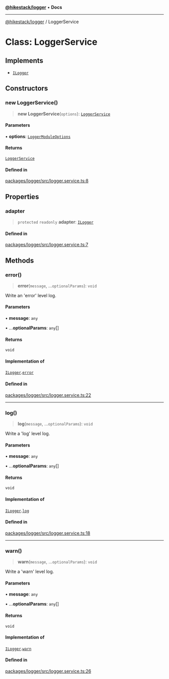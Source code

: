 [**@hikestack/logger**](/official/reference/logger/index.md) • **Docs**

***

[@hikestack/logger](/official/reference/logger/globals.md) / LoggerService

# Class: LoggerService

## Implements

- [`ILogger`](/official/reference/logger/interfaces/ILogger.md)

## Constructors

### new LoggerService()

> **new LoggerService**(`options`): [`LoggerService`](/official/reference/logger/classes/LoggerService.md)

#### Parameters

• **options**: [`LoggerModuleOptions`](/official/reference/logger/interfaces/LoggerModuleOptions.md)

#### Returns

[`LoggerService`](/official/reference/logger/classes/LoggerService.md)

#### Defined in

[packages/logger/src/logger.service.ts:8](https://github.com/hikestack/hike/blob/1ebdd11ee7a70660fc764f71da265cc7eb170554/packages/logger/src/logger.service.ts#L8)

## Properties

### adapter

> `protected` `readonly` **adapter**: [`ILogger`](/official/reference/logger/interfaces/ILogger.md)

#### Defined in

[packages/logger/src/logger.service.ts:7](https://github.com/hikestack/hike/blob/1ebdd11ee7a70660fc764f71da265cc7eb170554/packages/logger/src/logger.service.ts#L7)

## Methods

### error()

> **error**(`message`, ...`optionalParams`): `void`

Write an 'error' level log.

#### Parameters

• **message**: `any`

• ...**optionalParams**: `any`[]

#### Returns

`void`

#### Implementation of

[`ILogger`](/official/reference/logger/interfaces/ILogger.md).[`error`](/official/reference/logger/interfaces/ILogger.md#error)

#### Defined in

[packages/logger/src/logger.service.ts:22](https://github.com/hikestack/hike/blob/1ebdd11ee7a70660fc764f71da265cc7eb170554/packages/logger/src/logger.service.ts#L22)

***

### log()

> **log**(`message`, ...`optionalParams`): `void`

Write a 'log' level log.

#### Parameters

• **message**: `any`

• ...**optionalParams**: `any`[]

#### Returns

`void`

#### Implementation of

[`ILogger`](/official/reference/logger/interfaces/ILogger.md).[`log`](/official/reference/logger/interfaces/ILogger.md#log)

#### Defined in

[packages/logger/src/logger.service.ts:18](https://github.com/hikestack/hike/blob/1ebdd11ee7a70660fc764f71da265cc7eb170554/packages/logger/src/logger.service.ts#L18)

***

### warn()

> **warn**(`message`, ...`optionalParams`): `void`

Write a 'warn' level log.

#### Parameters

• **message**: `any`

• ...**optionalParams**: `any`[]

#### Returns

`void`

#### Implementation of

[`ILogger`](/official/reference/logger/interfaces/ILogger.md).[`warn`](/official/reference/logger/interfaces/ILogger.md#warn)

#### Defined in

[packages/logger/src/logger.service.ts:26](https://github.com/hikestack/hike/blob/1ebdd11ee7a70660fc764f71da265cc7eb170554/packages/logger/src/logger.service.ts#L26)
